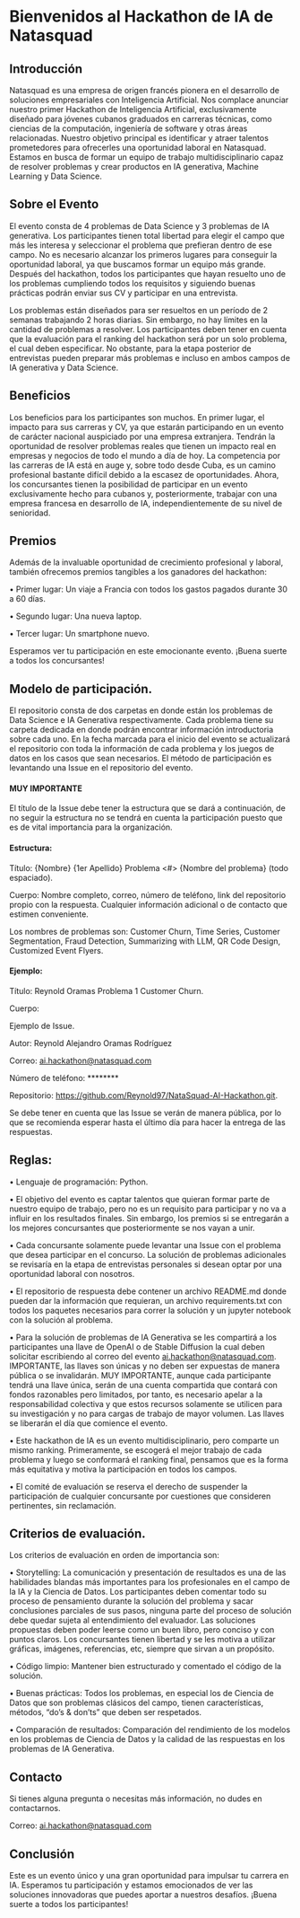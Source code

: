 # Bienvenidos al Hackathon de IA de Natasquad

## Introducción

Natasquad es una empresa de origen francés pionera en el desarrollo de soluciones empresariales con Inteligencia Artificial. Nos complace anunciar nuestro primer Hackathon de Inteligencia Artificial, exclusivamente diseñado para jóvenes cubanos graduados en carreras técnicas, como ciencias de la computación, ingeniería de software y otras áreas relacionadas. Nuestro objetivo principal es identificar y atraer talentos prometedores para ofrecerles una oportunidad laboral en Natasquad. Estamos en busca de formar un equipo de trabajo multidisciplinario capaz de resolver problemas y crear productos en IA generativa, Machine Learning y Data Science.

## Sobre el Evento

El evento consta de 4 problemas de Data Science y 3 problemas de IA generativa. Los participantes tienen total libertad para elegir el campo que más les interesa y seleccionar el problema que prefieran dentro de ese campo. No es necesario alcanzar los primeros lugares para conseguir la oportunidad laboral, ya que buscamos formar un equipo más grande. Después del hackathon, todos los participantes que hayan resuelto uno de los problemas cumpliendo todos los requisitos y siguiendo buenas prácticas podrán enviar sus CV y participar en una entrevista.

Los problemas están diseñados para ser resueltos en un período de 2 semanas trabajando 2 horas diarias. Sin embargo, no hay límites en la cantidad de problemas a resolver. Los participantes deben tener en cuenta que la evaluación para el ranking del hackathon será por un solo problema, el cual deben especificar. No obstante, para la etapa posterior de entrevistas pueden preparar más problemas e incluso en ambos campos de IA generativa y Data Science.

## Beneficios

Los beneficios para los participantes son muchos. En primer lugar, el impacto para sus carreras y CV, ya que estarán participando en un evento de carácter nacional auspiciado por una empresa extranjera. Tendrán la oportunidad de resolver problemas reales que tienen un impacto real en empresas y negocios de todo el mundo a día de hoy. La competencia por las carreras de IA está en auge y, sobre todo desde Cuba, es un camino profesional bastante difícil debido a la escasez de oportunidades. Ahora, los concursantes tienen la posibilidad de participar en un evento exclusivamente hecho para cubanos y, posteriormente, trabajar con una empresa francesa en desarrollo de IA, independientemente de su nivel de senioridad.

## Premios

Además de la invaluable oportunidad de crecimiento profesional y laboral, también ofrecemos premios tangibles a los ganadores del hackathon:

•	Primer lugar: Un viaje a Francia con todos los gastos pagados durante 30 a 60 días.

•	Segundo lugar: Una nueva laptop.

•	Tercer lugar: Un smartphone nuevo.

Esperamos ver tu participación en este emocionante evento. ¡Buena suerte a todos los concursantes!

## Modelo de participación.

El repositorio consta de dos carpetas en donde están los problemas de Data Science e IA Generativa respectivamente. Cada problema tiene su carpeta dedicada en donde podrán encontrar información introductoria sobre cada uno. En la fecha marcada para el inicio del evento se actualizará el repositorio con toda la información de cada problema y los juegos de datos en los casos que sean necesarios. 
El método de participación es levantando una Issue en el repositorio del evento. 

#### MUY IMPORTANTE

El título de la Issue debe tener la estructura que se dará a continuación, de no seguir la estructura no se tendrá en cuenta la participación puesto que es de vital importancia para la organización.

#### Estructura:

Título: {Nombre} {1er Apellido} Problema <#> {Nombre del problema} (todo espaciado).

Cuerpo: Nombre completo, correo, número de teléfono, link del repositorio propio con la respuesta. Cualquier información adicional o de contacto que estimen conveniente.

Los nombres de problemas son: Customer Churn, Time Series, Customer Segmentation, Fraud Detection, Summarizing with LLM, QR Code Design, Customized Event Flyers.

#### Ejemplo:

Título:  Reynold Oramas Problema 1 Customer Churn.

Cuerpo:

Ejemplo de Issue.

Autor: Reynold Alejandro Oramas Rodríguez

Correo: ai.hackathon@natasquad.com

Número de teléfono: ********

Repositorio: https://github.com/Reynold97/NataSquad-AI-Hackathon.git.

Se debe tener en cuenta que las Issue se verán de manera pública, por lo que se recomienda esperar hasta el último día para hacer la entrega de las respuestas. 

## Reglas:

•	Lenguaje de programación: Python.

•	El objetivo del evento es captar talentos que quieran formar parte de nuestro equipo de trabajo, pero no es un requisito para participar y no va a influir en los resultados finales. Sin embargo, los premios si se entregarán a los mejores concursantes que posteriormente se nos vayan a unir. 

•	Cada concursante solamente puede levantar una Issue con el problema que desea participar en el concurso. La solución de problemas adicionales se revisaría en la etapa de entrevistas personales si desean optar por una oportunidad laboral con nosotros. 

•	El repositorio de respuesta debe contener un archivo README.md donde pueden dar la información que requieran, un archivo requirements.txt con todos los paquetes necesarios para correr la solución y un jupyter notebook con la solución al problema.

•	Para la solución de problemas de IA Generativa se les compartirá a los participantes una llave de OpenAI o de Stable Diffusion la cual deben solicitar escribiendo al correo del evento ai.hackathon@natasquad.com. IMPORTANTE, las llaves son únicas y no deben ser expuestas de manera pública o se invalidarán.  MUY IMPORTANTE, aunque cada participante tendrá una llave única, serán de una cuenta compartida que contará con fondos razonables pero limitados, por tanto, es necesario apelar a la responsabilidad colectiva y que estos recursos solamente se utilicen para su investigación y no para cargas de trabajo de mayor volumen. Las llaves se liberarán el día que comience el evento. 

•	Este hackathon de IA es un evento multidisciplinario, pero comparte un mismo ranking. Primeramente, se escogerá el mejor trabajo de cada problema y luego se conformará el ranking final, pensamos que es la forma más equitativa y motiva la participación en todos los campos. 

•	El comité de evaluación se reserva el derecho de suspender la participación de cualquier concursante por cuestiones que consideren pertinentes, sin reclamación.

## Criterios de evaluación.

Los criterios de evaluación en orden de importancia son:

•	Storytelling: La comunicación y presentación de resultados es una de las habilidades blandas más importantes para los profesionales en el campo de la IA y la Ciencia de Datos. Los participantes deben comentar todo su proceso de pensamiento durante la solución del problema y sacar conclusiones parciales de sus pasos, ninguna parte del proceso de solución debe quedar sujeta al entendimiento del evaluador. Las soluciones propuestas deben poder leerse como un buen libro, pero conciso y con puntos claros. Los concursantes tienen libertad y se les motiva a utilizar gráficas, imágenes, referencias, etc, siempre que sirvan a un propósito.  

•	Código limpio: Mantener bien estructurado y comentado el código de la solución.

•	Buenas prácticas: Todos los problemas, en especial los de Ciencia de Datos que son problemas clásicos del campo, tienen características, métodos, “do’s & don’ts” que deben ser respetados.

•	Comparación de resultados: Comparación del rendimiento de los modelos en los problemas de Ciencia de Datos y la calidad de las respuestas en los problemas de IA Generativa.

## Contacto

Si tienes alguna pregunta o necesitas más información, no dudes en contactarnos.

Correo: ai.hackathon@natasquad.com

## Conclusión

Este es un evento único y una gran oportunidad para impulsar tu carrera en IA. Esperamos tu participación y estamos emocionados de ver las soluciones innovadoras que puedes aportar a nuestros desafíos. ¡Buena suerte a todos los participantes!
